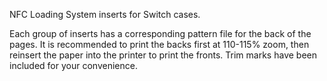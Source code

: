 NFC Loading System inserts for Switch cases.

Each group of inserts has a corresponding pattern file for the back of the pages. It is recommended to print the backs first at 110-115% zoom, then reinsert the paper into the printer to print the fronts. Trim marks have been included for your convenience.
